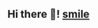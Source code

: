 ## Hi there 👋! [smile](https://github.com/user-attachments/assets/11e32dc4-c497-493e-b1b3-7d98f131b52f)


<!--
**lustrNPL/lustrNPL** is a ✨ _special_ ✨ repository because its `README.md` (this file) appears on your GitHub profile.

Here are some ideas to get you started:

- 🔭 I am currently working on ... There's nothing to work on yet
- 🌱 I’m currently learning Python(snake)
- 📫 How to reach me: tg - @gar_er
- 😄 Pronouns: he
- ⚡ Fun fact: ready to help if I can
-->

